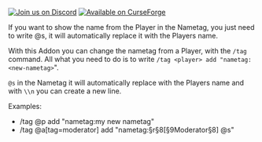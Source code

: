 [![Join us on Discord](https://cdn.jsdelivr.net/npm/@intergrav/devins-badges@3/assets/cozy/social/discord-plural_vector.svg)](https://discord.gg/Kc2H8PwR) [![Available on CurseForge](https://cdn.jsdelivr.net/npm/@intergrav/devins-badges@3/assets/cozy/available/curseforge_vector.svg)](https://www.curseforge.com/minecraft-bedrock/scripts/change-nametags)

If you want to show the name from the Player in the Nametag, you just need to write @s, it will automatically replace it with the Players name.

With this Addon you can change the nametag from a Player, with the `/tag` command. All what you need to do is to write `/tag <player> add "nametag:<new-nametag>`".

`@s` in the Nametag it will automatically replace with the Players name and with `\\n` you can create a new line.


Examples:
- /tag @p add "nametag:my new nametag"
- /tag @a[tag=moderator] add "nametag:§r§8[§9Moderator§8] @s"
